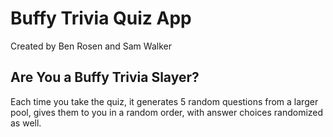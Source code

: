 # Buffy Trivia Quiz App

Created by Ben Rosen and Sam Walker

## Are You a Buffy Trivia Slayer?
Each time you take the quiz, it generates 5 random questions from a larger pool, gives them to you in a random order, with answer choices randomized as well. 
